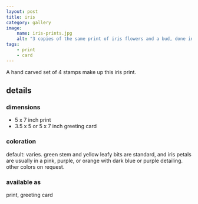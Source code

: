 ```yaml
---
layout: post
title: iris
category: gallery
image: 
    name: iris-prints.jpg
    alt: "3 copies of the same print of iris flowers and a bud, done in slightly varied color schemes."
tags:
    - print
    - card
---
```


A hand carved set of 4 stamps make up this iris print.

## details

### dimensions

- 5 x 7 inch print
- 3.5 x 5 or 5 x 7 inch greeting card

### coloration

default: varies. green stem and yellow leafy bits are standard, and iris petals are usually in a pink, purple, or orange with dark blue or purple detailing. other colors on request.

### available as

print, greeting card

